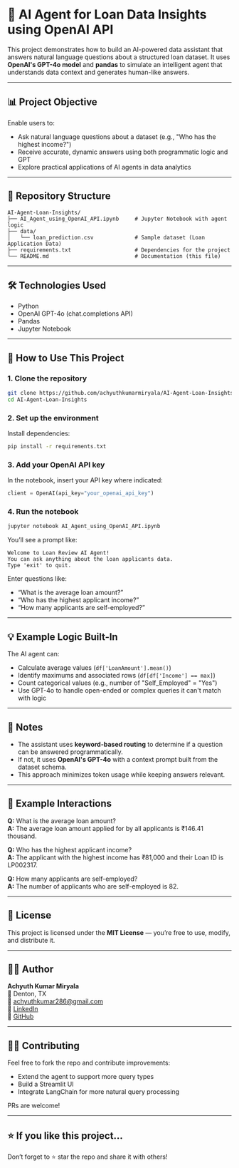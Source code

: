 # 🧠 AI Agent for Loan Data Insights using OpenAI API

This project demonstrates how to build an AI-powered data assistant that answers natural language questions about a structured loan dataset. It uses **OpenAI's GPT-4o model** and **pandas** to simulate an intelligent agent that understands data context and generates human-like answers.

---

## 📊 Project Objective

Enable users to:
- Ask natural language questions about a dataset (e.g., "Who has the highest income?")
- Receive accurate, dynamic answers using both programmatic logic and GPT
- Explore practical applications of AI agents in data analytics

---

## 📁 Repository Structure

```
AI-Agent-Loan-Insights/
├── AI_Agent_using_OpenAI_API.ipynb     # Jupyter Notebook with agent logic
├── data/
│   └── loan_prediction.csv             # Sample dataset (Loan Application Data)
├── requirements.txt                    # Dependencies for the project
└── README.md                           # Documentation (this file)
```

---

## 🛠️ Technologies Used

- Python
- OpenAI GPT-4o (chat.completions API)
- Pandas
- Jupyter Notebook

---

## 🚀 How to Use This Project

### 1. Clone the repository

```bash
git clone https://github.com/achyuthkumarmiryala/AI-Agent-Loan-Insights.git
cd AI-Agent-Loan-Insights
```

### 2. Set up the environment

Install dependencies:

```bash
pip install -r requirements.txt
```

### 3. Add your OpenAI API key

In the notebook, insert your API key where indicated:

```python
client = OpenAI(api_key="your_openai_api_key")
```

### 4. Run the notebook

```bash
jupyter notebook AI_Agent_using_OpenAI_API.ipynb
```

You’ll see a prompt like:

```text
Welcome to Loan Review AI Agent!
You can ask anything about the loan applicants data.
Type 'exit' to quit.
```

Enter questions like:
- “What is the average loan amount?”
- “Who has the highest applicant income?”
- “How many applicants are self-employed?”

---

## 💡 Example Logic Built-In

The AI agent can:
- Calculate average values (`df['LoanAmount'].mean()`)
- Identify maximums and associated rows (`df[df['Income'] == max]`)
- Count categorical values (e.g., number of "Self_Employed" = "Yes")
- Use GPT-4o to handle open-ended or complex queries it can't match with logic

---

## 📌 Notes

- The assistant uses **keyword-based routing** to determine if a question can be answered programmatically.
- If not, it uses **OpenAI's GPT-4o** with a context prompt built from the dataset schema.
- This approach minimizes token usage while keeping answers relevant.

---

## 🔄 Example Interactions

**Q:** What is the average loan amount?  
**A:** The average loan amount applied for by all applicants is ₹146.41 thousand.

**Q:** Who has the highest applicant income?  
**A:** The applicant with the highest income has ₹81,000 and their Loan ID is LP002317.

**Q:** How many applicants are self-employed?  
**A:** The number of applicants who are self-employed is 82.

---

## 📜 License

This project is licensed under the **MIT License** — you’re free to use, modify, and distribute it.

---

## 👨‍💻 Author

**Achyuth Kumar Miryala**  
📍 Denton, TX  
📧 achyuthkumar286@gmail.com  
🔗 [LinkedIn](https://www.linkedin.com/in/achyuthkumarmiryala)  
🔗 [GitHub](https://github.com/achyuthkumarmiryala)

---

## 🙋‍♀️ Contributing

Feel free to fork the repo and contribute improvements:
- Extend the agent to support more query types
- Build a Streamlit UI
- Integrate LangChain for more natural query processing

PRs are welcome!

---

## ⭐ If you like this project...

Don’t forget to ⭐ star the repo and share it with others!
